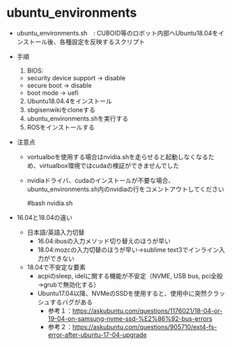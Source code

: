 # ubuntu_environments
- ubuntu_environments.sh　: CUBOID等のロボット内部へUbuntu18.04をインストール後、各種設定を反映するスクリプト

- 手順
  1. BIOS:
    - security device support -> disable
    - secure boot -> disable
    - boot mode -> uefi
  2. Ubuntu18.04.4をインストール
  3. sbgisenwikiをcloneする
  4. ubuntu_environments.shを実行する
  5. ROSをインストールする

- 注意点
  - vortualboを使用する場合はnvidia.shを走らせると起動しなくなるため、virtualbox環境ではcudaの検証ができませんでした
  - nvidiaドライバ、cudaのインストールが不要な場合、ubuntu_environments.sh内のnvidiaの行をコメントアウトしてください

    #bash nvidia.sh

- 16.04と18.04の違い
  - 日本語/英語入力切替
    - 16.04:ibusの入力メソッド切り替えのほうが早い
    - 18.04:mozcの入力切替のほうが早い→sublime text3でインライン入力ができない
  - 18.04で不安定な要素
    - acpiのsleep, idelに関する機能が不安定（NVME, USB bus, pci全般→grubで無効化する）
    - Ubuntu17.04以降、NVMeのSSDを使用すると、使用中に突然クラッシュするバグがある
      - 参考１：https://askubuntu.com/questions/1176021/18-04-or-19-04-on-samsung-nvme-ssd-%E2%86%92-bus-errors
      - 参考２：https://askubuntu.com/questions/905710/ext4-fs-error-after-ubuntu-17-04-upgrade